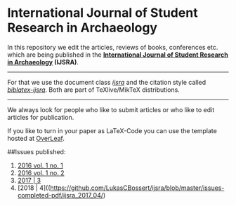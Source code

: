 International Journal of Student Research in Archaeology
====

In this repository we edit the articles, reviews of books, conferences etc. which are being published in the __[International Journal of Student Research in Archaeology](http://www.ijsra.org) (IJSRA)__.

---
For that we use the document class [_ijsra_](https://github.com/LukasCBossert/documentclass-ijsra)
and the citation style called [_biblatex-ijsra_](https://github.com/LukasCBossert/biblatex-ijsra).
Both are part of TeXlive/MikTeX distributions.

---
We always look for people who like to submit articles or who like to edit articles for publication.

If you like to turn in your paper as LaTeX-Code you can use the template hosted at [OverLeaf](https://www.overleaf.com/latex/templates/template-for-international-journal-of-student-research-in-archaeology-ijsra/nwdmgkqqxkhd#.WF2fkLGYwiM).

##Issues published:

1. [2016 vol. 1 no. 1](https://github.com/LukasCBossert/ijsra/blob/master/issues-completed-pdf/ijsra_2016_01_01.pdf)
2. [2016 vol. 1 no. 2](https://github.com/LukasCBossert/ijsra/blob/master/issues-completed-pdf/ijsra_2016_01_02/ijsra_2016_01_02.pdf)
3. [2017 | 3](https://github.com/LukasCBossert/ijsra/blob/master/issues-completed-pdf/ijsra_2017_03/ijsra_2017_03-00.pdf)
4. [2018 | 4]((https://github.com/LukasCBossert/ijsra/blob/master/issues-completed-pdf/ijsra_2017_04/)
